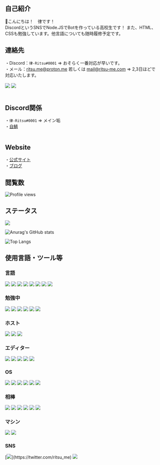 ## 自己紹介

👋こんにちは！　律です！<br>
DiscordというSNSでNode.JSでBotを作っている高校生です！
また、HTML、CSSも勉強しています。他言語についても随時履修予定です。<br>
## 連絡先<br>
・Discord：`律-Ritsu#0001` => おそらく一番対応が早いです。<br>
・メール：ritsu.me@proton.me 若しくは mail@ritsu-me.com => 2,3日ほどで対応いたします。<br>
<br>
[![](https://img.shields.io/badge/Twitter-1DA1F2?style=for-the-badge&logo=twitter&logoColor=white)](https://twitter.com/ritsu_me)
[![](https://img.shields.io/badge/PayPal-00457C?style=for-the-badge&logo=paypal&logoColor=white)](https://paypal.me/ritsume?country.x=JP&locale.x=ja_JP)<br>
<br>
## Discord関係<br>
・`律-Ritsu#0001` => メイン垢<br>
・[自鯖](https://discord.gg/wTEAPKtZBX)<br>
<br>
## Website<br>
・[公式サイト](https://www.ritsu-me.net/)<br>
・[ブログ](https://blog.ritsu-me.net/)<br>

## 閲覧数

![Profile views](https://komarev.com/ghpvc/?username=ritsu-me)

## ステータス

![](https://github-readme-streak-stats.herokuapp.com/?user=ritsu-me)

![Anurag's GitHub stats](https://github-readme-stats.vercel.app/api?username=ritsu-me&show_icons=true&title_color=ffffff&text_color=ffffff&icon_color=ffffff&bg_color=60,F69BB9,F6BF9B&locale=en&border_radius=true)

![Top Langs](https://github-readme-stats.vercel.app/api/top-langs/?username=ritsu-me&layout=compact)

## 使用言語・ツール等

### 言語

![](https://img.shields.io/badge/Node.js-339933?style=flat&logo=nodedotjs&logoColor=white)
![](https://img.shields.io/badge/JavaScript-f0db4f?labelColor=black&logo=javascript)
![](https://img.shields.io/badge/json-5E5C5C?style=flat&logo=json&logoColor=white)
![](https://img.shields.io/badge/MySQL-005C84?style=flat&logo=mysql&logoColor=white)
![](https://img.shields.io/badge/SQLite-07405E?style=flat&logo=sqlite&logoColor=white)
![](https://img.shields.io/badge/Scratch-4D97FF?style=flat&logo=Scratch&logoColor=white)
![](https://img.shields.io/badge/HTML5-E34F26?style=flat&logo=html5&logoColor=white)
![](https://img.shields.io/badge/CSS3-1572B6?style=flat&logo=css3&logoColor=white)

### 勉強中

![](https://img.shields.io/badge/PHP-777BB4?style=flat&logo=php&logoColor=white)
![](https://img.shields.io/badge/TypeScript-007acc?labelColor=black&logo=typescript)
![](https://img.shields.io/badge/Go-00ADD8?style=flat&logo=go&logoColor=white)
![](https://img.shields.io/badge/Python-FFD43B?style=flat&logo=python&logoColor=blue)
![](https://img.shields.io/badge/Kotlin-0095D5?&style=flat&logo=kotlin&logoColor=white)
![](https://img.shields.io/badge/Ruby-CC342D?style=flat&logo=ruby&logoColor=white)

### ホスト

![](https://img.shields.io/badge/Cloudflare-f48120?labelColor=black&logo=cloudflare)
![](https://img.shields.io/badge/Heroku-6762a6?labelColor=black&logo=heroku)
![](https://img.shields.io/badge/Replit-9c9c9c?labelColor=black&logo=replit)

### エディター

![](https://img.shields.io/badge/replit-667881?style=flat&logo=replit&logoColor=white)
![](https://img.shields.io/badge/Visual_Studio-5C2D91?style=flat&logo=visual%20studio&logoColor=white)
![](https://img.shields.io/badge/Visual_Studio_Code-0078d7?labelColor=black&logo=visual-studio-code)
![](https://img.shields.io/badge/WebStorm-000000?style=flat&logo=WebStorm&logoColor=white)
![](https://img.shields.io/badge/PyCharm-000000.svg?&style=flat&logo=PyCharm&logoColor=white)

### OS

![](https://img.shields.io/badge/iOS-000000?style=flat&logo=ios&logoColor=white)
![](https://img.shields.io/badge/mac%20os-000000?style=flat&logo=apple&logoColor=white)
![](https://img.shields.io/badge/Windows-00a4ef?labelColor=black&logo=windows)
![](https://img.shields.io/badge/Android-32de84?labelColor=black&logo=android)
![](https://img.shields.io/badge/Fedora-294172?style=flat&logo=fedora&logoColor=white)
![](https://img.shields.io/badge/Linux-FCC624?style=flat&logo=linux&logoColor=black)

### 相棒

[![](https://img.shields.io/badge/Spotify-1ED760?&style=flat&logo=spotify&logoColor=white)](https://open.spotify.com/user/31cqxovj6tzltyrvitvwzaxxt7dy)
![](https://img.shields.io/badge/Microsoft_Office-D83B01?style=flat&logo=microsoft-office&logoColor=white)
![](https://img.shields.io/badge/npm-CB3837?style=flat&logo=npm&logoColor=white)
![](https://img.shields.io/badge/Font_Awesome-339AF0?style=flat&logo=fontawesome&logoColor=white)
![](https://img.shields.io/badge/Riot_Games-D32936?style=flat&logo=riot-games&logoColor=white)
![](https://img.shields.io/badge/McDonald's-FBC817?style=flat&logo=McDonald's&logoColor=white)

### マシン

![](https://img.shields.io/badge/AMD%20Ryzen_3_3100-ED1C24?style=for-the-badge&logo=amd&logoColor=white)
![](https://img.shields.io/badge/NVIDIA-GTX960-76B900?style=for-the-badge&logo=nvidia&logoColor=white)

### SNS

[![](https://img.shields.io/badge/Twitter_(@ritsu_me)-1da1f2?labelColor=black&logo=twitter)](https://twitter.com/ritsu_me)
[![](https://img.shields.io/badge/Discord_(律-Ritsu%230001)-5865f2?labelColor=black&logo=discord)](https://discord.com/users/716343156513439845)
